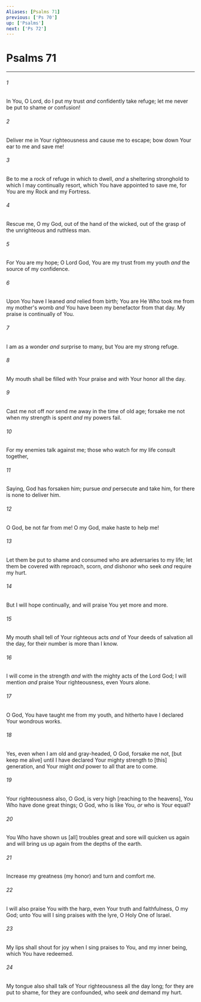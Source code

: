 ```yaml
---
Aliases: [Psalms 71]
previous: ['Ps 70']
up: ['Psalms']
next: ['Ps 72']
---
```

# Psalms 71

***














###### 1 






In You, O Lord, do I put my trust _and_ confidently take refuge; let me never be put to shame _or_ confusion! 













###### 2 






Deliver me in Your righteousness and cause me to escape; bow down Your ear to me and save me! 













###### 3 






Be to me a rock of refuge in which to dwell, _and_ a sheltering stronghold to which I may continually resort, which You have appointed to save me, for You are my Rock and my Fortress. 













###### 4 






Rescue me, O my God, out of the hand of the wicked, out of the grasp of the unrighteous and ruthless man. 













###### 5 






For You are my hope; O Lord God, You are my trust from my youth _and_ the source of my confidence. 













###### 6 






Upon You have I leaned _and_ relied from birth; You are He Who took me from my mother's womb _and_ You have been my benefactor from that day. My praise is continually of You. 













###### 7 






I am as a wonder _and_ surprise to many, but You are my strong refuge. 













###### 8 






My mouth shall be filled with Your praise and with Your honor all the day. 













###### 9 






Cast me not off _nor_ send me away in the time of old age; forsake me not when my strength is spent _and_ my powers fail. 













###### 10 






For my enemies talk against me; those who watch for my life consult together, 













###### 11 






Saying, God has forsaken him; pursue _and_ persecute and take him, for there is none to deliver him. 













###### 12 






O God, be not far from me! O my God, make haste to help me! 













###### 13 






Let them be put to shame and consumed who are adversaries to my life; let them be covered with reproach, scorn, _and_ dishonor who seek _and_ require my hurt. 













###### 14 






But I will hope continually, and will praise You yet more and more. 













###### 15 






My mouth shall tell of Your righteous acts _and_ of Your deeds of salvation all the day, for their number is more than I know. 













###### 16 






I will come in the strength _and_ with the mighty acts of the Lord God; I will mention _and_ praise Your righteousness, even Yours alone. 













###### 17 






O God, You have taught me from my youth, and hitherto have I declared Your wondrous works. 













###### 18 






Yes, even when I am old and gray-headed, O God, forsake me not, [but keep me alive] until I have declared Your mighty strength to [this] generation, and Your might _and_ power to all that are to come. 













###### 19 






Your righteousness also, O God, is very high [reaching to the heavens], You Who have done great things; O God, who is like You, _or_ who is Your equal? 













###### 20 






You Who have shown us [all] troubles great and sore will quicken us again and will bring us up again from the depths of the earth. 













###### 21 






Increase my greatness (my honor) and turn and comfort me. 













###### 22 






I will also praise You with the harp, even Your truth and faithfulness, O my God; unto You will I sing praises with the lyre, O Holy One of Israel. 













###### 23 






My lips shall shout for joy when I sing praises to You, and my inner being, which You have redeemed. 













###### 24 






My tongue also shall talk of Your righteousness all the day long; for they are put to shame, for they are confounded, who seek _and_ demand my hurt.
